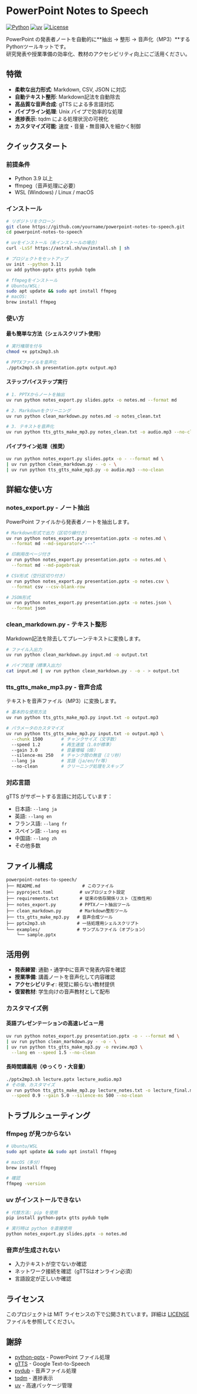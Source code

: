# PowerPoint Notes to Speech

[![Python](https://img.shields.io/badge/Python-3.9%2B-blue)](https://www.python.org/)
[![uv](https://img.shields.io/badge/uv-latest-green)](https://github.com/astral-sh/uv)
[![License](https://img.shields.io/badge/License-MIT-yellow)](LICENSE)

PowerPoint の発表者ノートを自動的に**抽出 → 整形 → 音声化（MP3）**するPythonツールキットです。  
研究発表や授業準備の効率化、教材のアクセシビリティ向上にご活用ください。

## 特徴

- **柔軟な出力形式**: Markdown, CSV, JSON に対応
- **自動テキスト整形**: Markdown記法を自動除去
- **高品質な音声合成**: gTTS による多言語対応
- **パイプライン処理**: Unix パイプで効率的な処理
- **進捗表示**: tqdm による処理状況の可視化
- **カスタマイズ可能**: 速度・音量・無音挿入を細かく制御

## クイックスタート

### 前提条件

- Python 3.9 以上
- ffmpeg（音声処理に必要）
- WSL (Windows) / Linux / macOS

### インストール

```bash
# リポジトリをクローン
git clone https://github.com/yourname/powerpoint-notes-to-speech.git
cd powerpoint-notes-to-speech

# uvをインストール（未インストールの場合）
curl -LsSf https://astral.sh/uv/install.sh | sh

# プロジェクトをセットアップ
uv init --python 3.11
uv add python-pptx gtts pydub tqdm

# ffmpegをインストール
# Ubuntu/WSL:
sudo apt update && sudo apt install ffmpeg
# macOS:
brew install ffmpeg
```

### 使い方

#### 最も簡単な方法（シェルスクリプト使用）

```bash
# 実行権限を付与
chmod +x pptx2mp3.sh

# PPTXファイルを音声化
./pptx2mp3.sh presentation.pptx output.mp3
```

#### ステップバイステップ実行

```bash
# 1. PPTXからノートを抽出
uv run python notes_export.py slides.pptx -o notes.md --format md

# 2. Markdownをクリーニング
uv run python clean_markdown.py notes.md -o notes_clean.txt

# 3. テキストを音声化
uv run python tts_gtts_make_mp3.py notes_clean.txt -o audio.mp3 --no-clean
```

#### パイプライン処理（推奨）

```bash
uv run python notes_export.py slides.pptx -o - --format md \
| uv run python clean_markdown.py - -o - \
| uv run python tts_gtts_make_mp3.py -o audio.mp3 --no-clean
```

## 詳細な使い方

### notes_export.py - ノート抽出

PowerPoint ファイルから発表者ノートを抽出します。

```bash
# Markdown形式で出力（区切り線付き）
uv run python notes_export.py presentation.pptx -o notes.md \
  --format md --md-separator="---"

# 印刷用改ページ付き
uv run python notes_export.py presentation.pptx -o notes.md \
  --format md --md-pagebreak

# CSV形式（空行区切り付き）
uv run python notes_export.py presentation.pptx -o notes.csv \
  --format csv --csv-blank-row

# JSON形式
uv run python notes_export.py presentation.pptx -o notes.json \
  --format json
```

### clean_markdown.py - テキスト整形

Markdown記法を除去してプレーンテキストに変換します。

```bash
# ファイル入出力
uv run python clean_markdown.py input.md -o output.txt

# パイプ処理（標準入出力）
cat input.md | uv run python clean_markdown.py - -o - > output.txt
```

### tts_gtts_make_mp3.py - 音声合成

テキストを音声ファイル（MP3）に変換します。

```bash
# 基本的な使用方法
uv run python tts_gtts_make_mp3.py input.txt -o output.mp3

# パラメータのカスタマイズ
uv run python tts_gtts_make_mp3.py input.txt -o output.mp3 \
  --chunk 1500       # チャンクサイズ（文字数）
  --speed 1.2        # 再生速度（1.0が標準）
  --gain 3.0         # 音量増幅（dB）
  --silence-ms 250   # チャンク間の無音（ミリ秒）
  --lang ja          # 言語（ja/en/fr等）
  --no-clean         # クリーニング処理をスキップ
```

### 対応言語

gTTS がサポートする言語に対応しています：

- 日本語: `--lang ja`
- 英語: `--lang en`
- フランス語: `--lang fr`
- スペイン語: `--lang es`
- 中国語: `--lang zh`
- その他多数

## ファイル構成

```
powerpoint-notes-to-speech/
├── README.md                # このファイル
├── pyproject.toml          # uvプロジェクト設定
├── requirements.txt        # 従来の依存関係リスト（互換性用）
├── notes_export.py         # PPTXノート抽出ツール
├── clean_markdown.py       # Markdown整形ツール
├── tts_gtts_make_mp3.py   # 音声合成ツール
├── pptx2mp3.sh            # 一括処理用シェルスクリプト
└── examples/              # サンプルファイル（オプション）
    └── sample.pptx
```

## 活用例

- **発表練習**: 通勤・通学中に音声で発表内容を確認
- **授業準備**: 講義ノートを音声化して内容確認
- **アクセシビリティ**: 視覚に頼らない教材提供
- **復習教材**: 学生向けの音声教材として配布

### カスタマイズ例

#### 英語プレゼンテーションの高速レビュー用

```bash
uv run python notes_export.py presentation.pptx -o - --format md \
| uv run python clean_markdown.py - -o - \
| uv run python tts_gtts_make_mp3.py -o review.mp3 \
  --lang en --speed 1.5 --no-clean
```

#### 長時間講義用（ゆっくり・大音量）

```bash
./pptx2mp3.sh lecture.pptx lecture_audio.mp3
# その後、カスタマイズ
uv run python tts_gtts_make_mp3.py lecture_notes.txt -o lecture_final.mp3 \
  --speed 0.9 --gain 5.0 --silence-ms 500 --no-clean
```

## トラブルシューティング

### ffmpeg が見つからない

```bash
# Ubuntu/WSL
sudo apt update && sudo apt install ffmpeg

# macOS（多分）
brew install ffmpeg

# 確認
ffmpeg -version
```

### uv がインストールできない

```bash
# 代替方法: pip を使用
pip install python-pptx gtts pydub tqdm

# 実行時は python を直接使用
python notes_export.py slides.pptx -o notes.md
```

### 音声が生成されない

- 入力テキストが空でないか確認
- ネットワーク接続を確認（gTTSはオンライン必須）
- 言語設定が正しいか確認

## ライセンス

このプロジェクトは MIT ライセンスの下で公開されています。詳細は [LICENSE](LICENSE) ファイルを参照してください。

## 謝辞

- [python-pptx](https://python-pptx.readthedocs.io/) - PowerPoint ファイル処理
- [gTTS](https://gtts.readthedocs.io/) - Google Text-to-Speech
- [pydub](https://github.com/jiaaro/pydub) - 音声ファイル処理
- [tqdm](https://github.com/tqdm/tqdm) - 進捗表示
- [uv](https://github.com/astral-sh/uv) - 高速パッケージ管理
